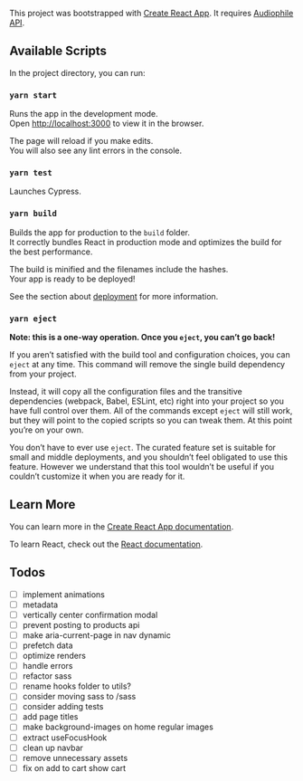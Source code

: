 This project was bootstrapped with [Create React App](https://github.com/facebook/create-react-app). It requires [Audiophile API](https://github.com/bruncun/audiophile-api).

## Available Scripts

In the project directory, you can run:

### `yarn start`

Runs the app in the development mode.<br />
Open [http://localhost:3000](http://localhost:3000) to view it in the browser.

The page will reload if you make edits.<br />
You will also see any lint errors in the console.

### `yarn test`

Launches Cypress.

### `yarn build`

Builds the app for production to the `build` folder.<br />
It correctly bundles React in production mode and optimizes the build for the best performance.

The build is minified and the filenames include the hashes.<br />
Your app is ready to be deployed!

See the section about [deployment](https://facebook.github.io/create-react-app/docs/deployment) for more information.

### `yarn eject`

**Note: this is a one-way operation. Once you `eject`, you can’t go back!**

If you aren’t satisfied with the build tool and configuration choices, you can `eject` at any time. This command will remove the single build dependency from your project.

Instead, it will copy all the configuration files and the transitive dependencies (webpack, Babel, ESLint, etc) right into your project so you have full control over them. All of the commands except `eject` will still work, but they will point to the copied scripts so you can tweak them. At this point you’re on your own.

You don’t have to ever use `eject`. The curated feature set is suitable for small and middle deployments, and you shouldn’t feel obligated to use this feature. However we understand that this tool wouldn’t be useful if you couldn’t customize it when you are ready for it.

## Learn More

You can learn more in the [Create React App documentation](https://facebook.github.io/create-react-app/docs/getting-started).

To learn React, check out the [React documentation](https://reactjs.org/).


## Todos

- [ ] implement animations
- [ ] metadata
- [ ] vertically center confirmation modal
- [ ] prevent posting to products api
- [ ] make aria-current-page in nav dynamic
- [ ] prefetch data
- [ ] optimize renders
- [ ] handle errors
- [ ] refactor sass
- [ ] rename hooks folder to utils?
- [ ] consider moving sass to /sass
- [ ] consider adding tests
- [ ] add page titles
- [ ] make background-images on home regular images
- [ ] extract useFocusHook
- [ ] clean up navbar
- [ ] remove unnecessary assets
- [ ] fix on add to cart show cart
